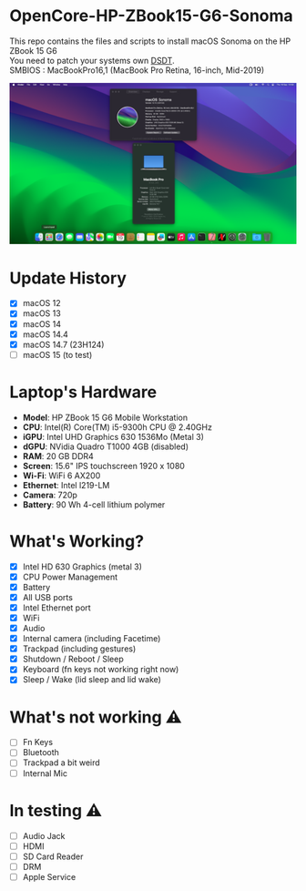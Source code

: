 # OpenCore-HP-ZBook15-G6-Sonoma
This repo contains the files and scripts to install macOS Sonoma on the HP ZBook 15  G6  
You need to patch your systems own [DSDT](https://dortania.github.io/Getting-Started-With-ACPI/ssdt-methods/ssdt-methods.html).  
SMBIOS : MacBookPro16,1 (MacBook Pro Retina, 16-inch, Mid-2019)  

![Sonoma](Sonoma.png)

# Update History
- [x] macOS 12
- [x] macOS 13
- [x] macOS 14
- [x] macOS 14.4
- [x] macOS 14.7 (23H124)
- [ ] macOS 15 (to test)

# Laptop's Hardware
- <b>Model</b>: HP ZBook 15 G6 Mobile Workstation
- <b>CPU</b>: Intel(R) Core(TM) i5-9300h CPU @ 2.40GHz
- <b>iGPU</b>: Intel UHD Graphics 630 1536Mo (Metal 3)
- <b>dGPU</b>: NVidia Quadro T1000 4GB (disabled)
- <b>RAM</b>: 20 GB DDR4
- <b>Screen</b>: 15.6" IPS touchscreen 1920 x 1080
- <b>Wi-Fi</b>: WiFi 6 AX200
- <b>Ethernet</b>: Intel l219-LM
- <b>Camera</b>: 720p
- <b>Battery</b>: 90 Wh	4-cell lithium polymer

# What's Working?
- [x] Intel HD 630 Graphics (metal 3)
- [x] CPU Power Management
- [x] Battery
- [x] All USB ports
- [x] Intel Ethernet port
- [x] WiFi
- [x] Audio
- [x] Internal camera (including Facetime)
- [x] Trackpad (including gestures)
- [x] Shutdown / Reboot / Sleep
- [x] Keyboard (fn keys not working right now)
- [x] Sleep / Wake (lid sleep and lid wake)

# What's not working ⚠️
- [ ] Fn Keys
- [ ] Bluetooth
- [ ] Trackpad a bit weird
- [ ] Internal Mic

# In testing ⚠️
- [ ] Audio Jack
- [ ] HDMI
- [ ] SD Card Reader
- [ ] DRM
- [ ] Apple Service
